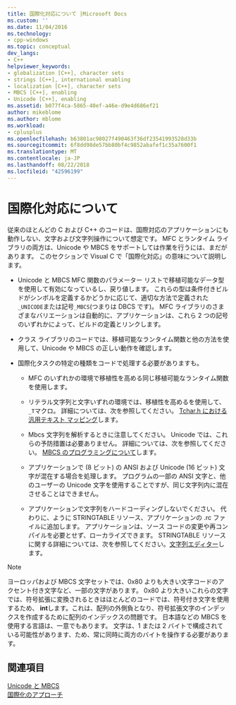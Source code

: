 ```yaml
---
title: 国際化対応について |Microsoft Docs
ms.custom: ''
ms.date: 11/04/2016
ms.technology:
- cpp-windows
ms.topic: conceptual
dev_langs:
- C++
helpviewer_keywords:
- globalization [C++], character sets
- strings [C++], international enabling
- localization [C++], character sets
- MBCS [C++], enabling
- Unicode [C++], enabling
ms.assetid: b077f4ca-5865-40ef-a46e-d9e4d686ef21
author: mikeblome
ms.author: mblome
ms.workload:
- cplusplus
ms.openlocfilehash: b63801ac98027f490463f36df23541993528d33b
ms.sourcegitcommit: 6f8dd98de57bb80bf4c9852abafef1c35a7600f1
ms.translationtype: MT
ms.contentlocale: ja-JP
ms.lasthandoff: 08/22/2018
ms.locfileid: "42596199"
---
```

# <a name="international-enabling"></a>国際化対応について
従来のほとんどの C および C++ のコードは、国際対応のアプリケーションにも動作しない、文字および文字列操作について想定です。 MFC とランタイム ライブラリの両方は、Unicode や MBCS をサポートしては作業を行うには、まだがあります。 このセクションで Visual C で「国際化対応」の意味について説明します。  
  
-   Unicode と MBCS MFC 関数のパラメーター リストで移植可能なデータ型を使用して有効になっているし、戻り値します。 これらの型は条件付きビルドがシンボルを定義するかどうかに応じて、適切な方法で定義された`_UNICODE`または記号`_MBCS`(つまりは DBCS です)。 MFC ライブラリのさまざまなバリエーションは自動的に、アプリケーションは、これら 2 つの記号のいずれかによって、ビルドの定義とリンクします。  
  
-   クラス ライブラリのコードでは、移植可能なランタイム関数と他の方法を使用して、Unicode や MBCS の正しい動作を確認します。  
  
-   国際化タスクの特定の種類をコードで処理する必要がありますも。  
  
    -   MFC のいずれかの環境で移植性を高める同じ移植可能なランタイム関数を使用します。  
  
    -   リテラル文字列と文字いずれの環境では、移植性を高めるを使用して、`_T`マクロ。 詳細については、次を参照してください。 [Tchar.h における汎用テキスト マッピング](../text/generic-text-mappings-in-tchar-h.md)します。  
  
    -   Mbcs 文字列を解析するときに注意してください。 Unicode では、これらの予防措置は必要ありません。 詳細については、次を参照してください。 [MBCS のプログラミングについて](../text/mbcs-programming-tips.md)します。  
  
    -   アプリケーションで (8 ビット) の ANSI および Unicode (16 ビット) 文字が混在する場合を処理します。 プログラムの一部の ANSI 文字と、他のユーザーの Unicode 文字を使用することですが、同じ文字列内に混在させることはできません。  
  
    -   アプリケーションで文字列をハードコーディングしないでください。 代わりに、ように STRINGTABLE リソース、アプリケーションの .rc ファイルに追加します。 アプリケーションは、ソース コードの変更や再コンパイルを必要とせず、ローカライズできます。 STRINGTABLE リソースに関する詳細については、次を参照してください。[文字列エディター](../windows/string-editor.md)します。  
  
> [!NOTE]
>  ヨーロッパおよび MBCS 文字セットでは、0x80 よりも大きい文字コードのアクセント付き文字など、一部の文字があります。 0x80 より大きいこれらの文字では、符号拡張に変換されるときはほとんどのコードでは、符号付き文字を使用するため、 **int**します。これは、配列の外側負となり、符号拡張文字のインデックスを作成するために配列のインデックスの問題です。 日本語などの MBCS を使用する言語は、一意でもあります。 文字は、1 または 2 バイトで構成されている可能性があります、ため、常に同時に両方のバイトを操作する必要があります。  
  
## <a name="see-also"></a>関連項目  
 [Unicode と MBCS](../text/unicode-and-mbcs.md)   
 [国際化のアプローチ](../text/internationalization-strategies.md)